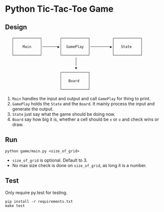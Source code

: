 # Python Tic-Tac-Toe Game

## Design

```                      
   ┌────────────┐        ┌────────────┐          ┌────────────┐
   │            │        │            │          │            │
   │    Main    │───────▶│  GamePlay  │─────────▶│   State    │
   │            │        │            │          │            │
   └────────────┘        └────────────┘          └────────────┘
                                │                              
                                │                              
                                ▼                              
                         ┌────────────┐                        
                         │            │                        
                         │   Board    │                        
                         │            │                        
                         └────────────┘                        
```
1. `Main` handles the input and output and call `GamePlay` for thing to print.
2. `GamePlay` holds the `State` and the `Board`. It mainly process the input and generate the output.
3. `State` just say what the game should be doing now.
4. `Board` say how big it is, whether a cell should be `x` or `o` and check wins or draw.


## Run

```
python game/main.py <size_of_grid>
```

- `size_of_grid` is optional. Default to 3.
- No max size check is done on `size_of_grid`, as long it is a number.


## Test

Only require py.test for testing.

```
pip install -r requirements.txt
make test
```